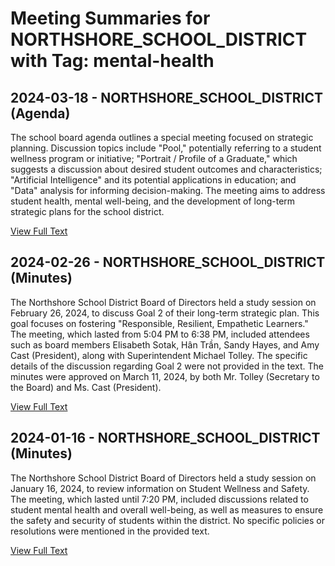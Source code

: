 # Meeting Summaries for NORTHSHORE_SCHOOL_DISTRICT with Tag: mental-health

## 2024-03-18 - NORTHSHORE_SCHOOL_DISTRICT (Agenda)

The school board agenda outlines a special meeting focused on strategic planning.  Discussion topics include "Pool," potentially referring to a student wellness program or initiative; "Portrait / Profile of a Graduate," which suggests a discussion about desired student outcomes and characteristics; "Artificial Intelligence" and its potential applications in education; and "Data" analysis for informing decision-making. The meeting aims to address student health, mental well-being, and the development of long-term strategic plans for the school district.

[View Full Text](https://raw.githubusercontent.com/civiclensllc/WashingtonStateSchoolBoardExplorer/refs/heads/main/data/countries/usa/states/wa/counties/king/school_boards/northshore_school_district/2024/2024-03-18-agenda.txt)

## 2024-02-26 - NORTHSHORE_SCHOOL_DISTRICT (Minutes)

The Northshore School District Board of Directors held a study session on February 26, 2024, to discuss Goal 2 of their long-term strategic plan. This goal focuses on fostering "Responsible, Resilient, Empathetic Learners."  The meeting, which lasted from 5:04 PM to 6:38 PM, included attendees such as board members Elisabeth Sotak, Hân Trần, Sandy Hayes, and Amy Cast (President), along with Superintendent Michael Tolley. The specific details of the discussion regarding Goal 2 were not provided in the text.  The minutes were approved on March 11, 2024, by both Mr. Tolley (Secretary to the Board) and Ms. Cast (President).

[View Full Text](https://raw.githubusercontent.com/civiclensllc/WashingtonStateSchoolBoardExplorer/refs/heads/main/data/countries/usa/states/wa/counties/king/school_boards/northshore_school_district/2024/2024-02-26-minutes.txt)

## 2024-01-16 - NORTHSHORE_SCHOOL_DISTRICT (Minutes)

The Northshore School District Board of Directors held a study session on January 16, 2024, to review information on Student Wellness and Safety.  The meeting, which lasted until 7:20 PM, included discussions related to student mental health and overall well-being, as well as measures to ensure the safety and security of students within the district. No specific policies or resolutions were mentioned in the provided text.

[View Full Text](https://raw.githubusercontent.com/civiclensllc/WashingtonStateSchoolBoardExplorer/refs/heads/main/data/countries/usa/states/wa/counties/king/school_boards/northshore_school_district/2024/2024-01-16-minutes.txt)


